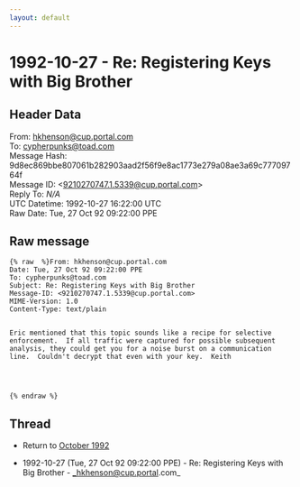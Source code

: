```yaml
---
layout: default
---
```


# 1992-10-27 - Re: Registering Keys with Big Brother

## Header Data

From: hkhenson@cup.portal.com<br>
To: cypherpunks@toad.com<br>
Message Hash: 9d8ec869bbe807061b282903aad2f56f9e8ac1773e279a08ae3a69c77709764f<br>
Message ID: \<9210270747.1.5339@cup.portal.com\><br>
Reply To: _N/A_<br>
UTC Datetime: 1992-10-27 16:22:00 UTC<br>
Raw Date: Tue, 27 Oct 92 09:22:00 PPE<br>

## Raw message

```
{% raw  %}From: hkhenson@cup.portal.com
Date: Tue, 27 Oct 92 09:22:00 PPE
To: cypherpunks@toad.com
Subject: Re: Registering Keys with Big Brother
Message-ID: <9210270747.1.5339@cup.portal.com>
MIME-Version: 1.0
Content-Type: text/plain


Eric mentioned that this topic sounds like a recipe for selective
enforcement.  If all traffic were captured for possible subsequent
analysis, they could get you for a noise burst on a communication
line.  Couldn't decrypt that even with your key.  Keith




{% endraw %}
```

## Thread

+ Return to [October 1992](/years/1992/10)

+ 1992-10-27 (Tue, 27 Oct 92 09:22:00 PPE) - Re: Registering Keys with Big Brother - _hkhenson@cup.portal.com_

